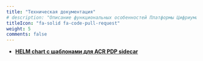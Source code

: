 ```yaml
---
title: "Техническая документация"
# description: "Описание функциональных особенностей Платформы Цифриума"
titleIcon: "fa-solid fa-code-pull-request"
weight: 5
comments: false
---
```


  - **[HELM chart c шаблонами для ACR PDP sidecar](tech_docs/platform_1/#helm-chart-c-шаблонами-для-acr-pdp-sidecar)**